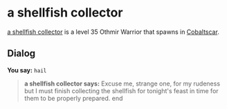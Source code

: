 # a shellfish collector



[a shellfish collector](/npc/117061) is a level 35 Othmir Warrior that spawns in [Cobaltscar](/zone/117).



## Dialog

**You say:** `hail`



>**a shellfish collector says:** Excuse me, strange one, for my rudeness but I must finish collecting the shellfish for tonight's feast in time for them to be properly prepared.
end